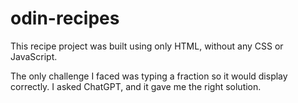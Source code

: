 # odin-recipes
This recipe project was built using only HTML, without any CSS or JavaScript.

The only challenge I faced was typing a fraction so it would display correctly. I asked ChatGPT, and it gave me the right solution.